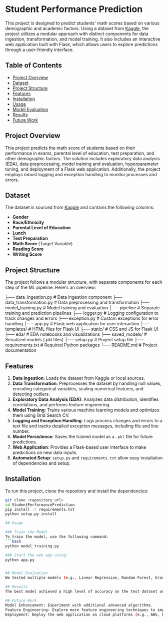 # Student Performance Prediction

This project is designed to predict students' math scores based on various demographic and academic factors. Using a dataset from [Kaggle](https://www.kaggle.com/datasets/spscientist/students-performance-in-exams?datasetId=74977), the project utilizes a modular approach with distinct components for data ingestion, transformation, and model training. It also includes an interactive web application built with Flask, which allows users to explore predictions through a user-friendly interface.

## Table of Contents
- [Project Overview](#project-overview)
- [Dataset](#dataset)
- [Project Structure](#project-structure)
- [Features](#features)
- [Installation](#installation)
- [Usage](#usage)
- [Model Evaluation](#model-evaluation)
- [Results](#results)
- [Future Work](#future-work)

## Project Overview

This project predicts the math score of students based on their performance in exams, parental level of education, test preparation, and other demographic factors. The solution includes exploratory data analysis (EDA), data preprocessing, model training and evaluation, hyperparameter tuning, and deployment of a Flask web application. Additionally, the project employs robust logging and exception handling to monitor processes and errors.

## Dataset

The dataset is sourced from [Kaggle](https://www.kaggle.com/datasets/spscientist/students-performance-in-exams?datasetId=74977) and contains the following columns:
- **Gender**
- **Race/Ethnicity**
- **Parental Level of Education**
- **Lunch**
- **Test Preparation**
- **Math Score** (Target Variable)
- **Reading Score**
- **Writing Score**

## Project Structure

The project follows a modular structure, with separate components for each step of the ML pipeline. Here's an overview:

├── data_ingestion.py # Data ingestion component ├── data_transformation.py # Data preprocessing and transformation ├── model_training.py # Model training and evaluation ├── pipeline # Separate training and prediction pipelines ├── logger.py # Logging configuration to track changes and errors ├── exception.py # Custom exceptions for error handling ├── app.py # Flask web application for user interaction ├── templates/ # HTML files for Flask UI ├── static/ # CSS and JS for Flask UI ├── eda/ # EDA notebooks and visualizations ├── saved_models/ # Serialized models (.pkl files) ├── setup.py # Project setup file ├── requirements.txt # Required Python packages └── README.md # Project documentation


## Features

1. **Data Ingestion**: Loads the dataset from Kaggle or local sources.
2. **Data Transformation**: Preprocesses the dataset by handling null values, encoding categorical variables, scaling numerical features, and detecting outliers.
3. **Exploratory Data Analysis (EDA)**: Analyzes data distribution, identifies correlations, and performs feature engineering.
4. **Model Training**: Trains various machine learning models and optimizes them using Grid Search CV.
5. **Logging and Exception Handling**: Logs process changes and errors to a text file and tracks detailed exception messages, including file and line number.
6. **Model Persistence**: Saves the trained model as a `.pkl` file for future predictions.
7. **Web Application**: Provides a Flask-based user interface to make predictions on new data inputs.
8. **Automated Setup**: `setup.py` and `requirements.txt` allow easy installation of dependencies and setup.

## Installation

To run this project, clone the repository and install the dependencies:

```bash
git clone <repository_url>
cd StudentPerformancePrediction
pip install -r requirements.txt
python setup.py install

## Usage

### Train the Model
To train the model, use the following command:
```bash
python model_training.py

### Start the web app using: 
python app.py


## Model Evaluation
We tested multiple models (e.g., Linear Regression, Random Forest, Gradient Boosting) with hyperparameter tuning using Grid Search CV to find the best-performing model for predicting math scores. Evaluation metrics like MAE, MSE, and R2 Score were used to assess model accuracy.

## Results
The best model achieved a high level of accuracy on the test dataset and is able to predict math scores effectively based on the features provided. The model is saved as a .pkl file, which can be loaded in the Flask application for real-time predictions.

## Future Work
Model Enhancement: Experiment with additional advanced algorithms.
Feature Engineering: Explore more feature engineering techniques to improve prediction accuracy.
Deployment: Deploy the web application on cloud platforms (e.g., AWS, Heroku).